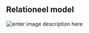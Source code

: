 ## Relationeel model
![enter image description here](https://github.com/lemmensangeloucll/Data-Groep-02/blob/master/images/relationeelmodel.png)
<!--stackedit_data:
eyJoaXN0b3J5IjpbMTgzNTEyMTM2XX0=
-->